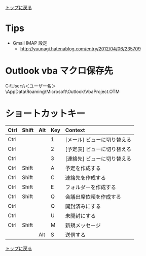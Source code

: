 [トップに戻る](../index.md)

# Tips
- Gmail IMAP 設定
	- http://yuunagi.hatenablog.com/entry/2012/04/06/235709

# Outlook vba マクロ保存先
C:\Users\＜ユーザー名＞\AppData\Roaming\Microsoft\Outlook\VbaProject.OTM

# ショートカットキー

| Ctrl | Shift | Alt | Key | Context                     |
|:---|:---|:---|:---|:---|
| Ctrl |       |     | 1   | [メール] ビューに切り替える |
| Ctrl |       |     | 2   | [予定表] ビューに切り替える |
| Ctrl |       |     | 3   | [連絡先] ビューに切り替える |
| Ctrl | Shift |     | A   | 予定を作成する              |
| Ctrl | Shift |     | C   | 連絡先を作成する            |
| Ctrl | Shift |     | E   | フォルダーを作成する        |
| Ctrl | Shift |     | Q   | 会議出席依頼を作成する      |
| Ctrl |       |     | Q   | 開封済みにする              |
| Ctrl |       |     | U   | 未開封にする                |
| Ctrl | Shift |     | M   | 新規メッセージ              |
|      |       | Alt | S   | 送信する                    |

[トップに戻る](../index.md)
